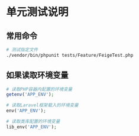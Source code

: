 # 单元测试说明

## 常用命令
```bash
# 测试指定文件
./vendor/bin/phpunit tests/Feature/FeigeTest.php
```

## 如果读取环境变量
```php
# 读取PHP容器内配置的环境变量
getenv('APP_ENV');

# 读取Laravel框架载入的环境变量
env('APP_ENV');

# 读取类库配置的环境变量
lib_env('APP_ENV');
```